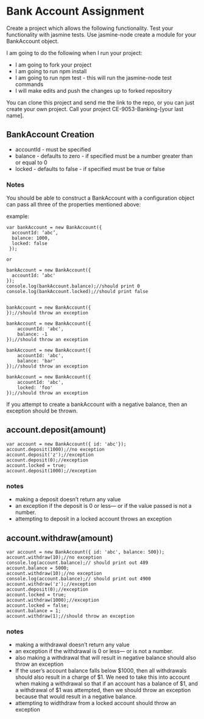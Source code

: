 # Bank Account Assignment

Create a project which allows the following functionality. Test your functionality with jasmine tests. Use jasmine-node create a module for your BankAccount object.

I am going to do the following when I run your project:

* I am going to fork your project
* I am going to run npm install
* I am going to run npm test - this will run the jasmine-node test commands
* I will make edits and push the changes up to forked repository

You can clone this project and send me the link to the repo, or you can just create your own project. Call your project CE-9053-Banking-[your last name].


## BankAccount Creation 

* accountId - must be specified
* balance - defaults to zero - if specified must be a number greater than or equal to 0
* locked - defaults to false - if specified must be true or false

### Notes

You should be able to construct a BankAccount with a configuration object can pass all three of the properties mentioned above:

example:

```
var bankAccount = new BankAccount({
  accountId: ‘abc’,
  balance: 1000,
  locked: false
 });

or 

bankAccount = new BankAccount({
  accountId: ‘abc'
});
console.log(bankAccount.balance);//should print 0 
console.log(bankAccount.locked);//should print false 


bankAccount = new BankAccount({
});//should throw an exception

bankAccount = new BankAccount({
    accountId: 'abc',
    balance: -1
});//should throw an exception

bankAccount = new BankAccount({
    accountId: 'abc',
    balance: 'bar' 
});//should throw an exception

bankAccount = new BankAccount({
    accountId: 'abc',
    locked: 'foo'
});//should throw an exception
```
If you attempt to create a bankAccount with a negative balance, then an exception should be thrown.

## account.deposit(amount)

```
var account = new BankAccount({ id: 'abc'});
account.deposit(1000);//no exception
account.deposit('z');//exception
account.deposit(0);//exception
account.locked = true;
account.deposit(1000);//exception
```
### notes

* making a deposit doesn’t return any value
* an exception if the deposit is 0 or less— or if the value passed is not a number.
* attempting to deposit in a locked account throws an exception

## account.withdraw(amount)
```
var account = new BankAccount({ id: 'abc', balance: 500});
account.withdraw(10);//no exception
console.log(account.balance);// should print out 489
account.balance = 5000;
account.withdraw(10);//no exception
console.log(account.balance);// should print out 4900 
account.withdraw('z');//exception
account.deposit(0);//exception
account.locked = true;
account.withdraw(1000);//exception
account.locked = false;
account.balance = 1;
account.withdraw(1);//should throw an exception
```

### notes

* making a withdrawal doesn’t return any value
* an exception if the withdrawal is 0 or less— or is not a number.
* also making a withdrawal that will result in negative balance should also throw an exception
* If the user’s account balance falls below $1000, then all withdrawals should also result in a charge of $1. We need to take this into account when making a withdrawal so that if an account has a balance of $1, and a withdrawal of $1 was attempted, then we should throw an exception because that would result in a negative balance.
* attempting to widthdraw from a locked account should throw an exception
